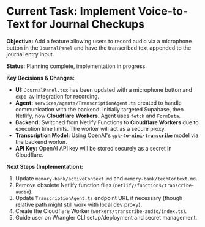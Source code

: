 # Current Task: Implement Voice-to-Text for Journal Checkups

**Objective:** Add a feature allowing users to record audio via a microphone button in the `JournalPanel` and have the transcribed text appended to the journal entry input.

**Status:** Planning complete, implementation in progress.

**Key Decisions & Changes:**
*   **UI:** `JournalPanel.tsx` has been updated with a microphone button and `expo-av` integration for recording.
*   **Agent:** `services/agents/TranscriptionAgent.ts` created to handle communication with the backend. Initially targeted Supabase, then Netlify, now **Cloudflare Workers**. Agent uses `fetch` and `FormData`.
*   **Backend:** Switched from Netlify Functions to **Cloudflare Workers** due to execution time limits. The worker will act as a secure proxy.
*   **Transcription Model:** Using OpenAI's **`gpt-4o-mini-transcribe`** model via the backend worker.
*   **API Key:** OpenAI API key will be stored securely as a secret in Cloudflare.

**Next Steps (Implementation):**
1.  Update `memory-bank/activeContext.md` and `memory-bank/techContext.md`.
2.  Remove obsolete Netlify function files (`netlify/functions/transcribe-audio`).
3.  Update `TranscriptionAgent.ts` endpoint URL if necessary (though relative path might still work with local dev proxy).
4.  Create the Cloudflare Worker (`workers/transcribe-audio/index.ts`).
5.  Guide user on Wrangler CLI setup/deployment and secret management.
